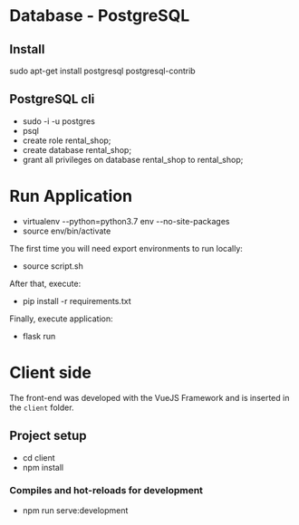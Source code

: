 # Database - PostgreSQL

## Install
sudo apt-get install postgresql postgresql-contrib

## PostgreSQL cli
- sudo -i -u postgres
- psql
- create role rental_shop;
- create database rental_shop;
- grant all privileges on database rental_shop to rental_shop;

# Run Application
- virtualenv --python=python3.7 env --no-site-packages
- source env/bin/activate

The first time you will need export environments to run locally:
- source script.sh

After that, execute:
- pip install -r requirements.txt

Finally, execute application:
- flask run


# Client side

The front-end was developed with the VueJS Framework and is inserted in the ```client``` folder.

## Project setup
- cd client
- npm install

### Compiles and hot-reloads for development
- npm run serve:development
